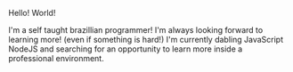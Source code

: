 Hello! World! 

I'm a self taught brazillian programmer!
I'm always looking forward to learning more! (even if something is hard!)
I'm currently dabling JavaScript NodeJS and searching for an opportunity to learn more inside a professional environment.

